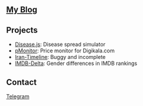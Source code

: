 ## [My Blog](https://eledah.github.io/quartz_blog/)

## Projects

- [Disease.js](https://eledah.github.io/disEase/): Disease spread simulator
- [pMonitor](https://eledah.github.io/pmonitor/): Price monitor for Digikala.com
- [Iran-Timeline](https://eledah.github.io/iran-timeline/): Buggy and  incomplete
- [IMDB-Delta](https://github.com/eledah/imdb-delta): Gender differences in IMDB rankings

## Contact

[Telegram](https://t.me/eledah)
